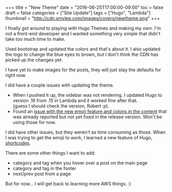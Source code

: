 +++
title = "New Theme"
date = "2016-06-25T17:00:00-09:00"
toc = false
draft = false
categories = ["Site Update"]
tags = ["Hugo", "Lambda"]
thumbnail = "http://cdn.smylee.com/images/covers/newtheme.png"
+++

I finally got around to playing with Hugo Themes and making my own. I'm not a front-end developer and I wanted something very simple that didn't take too much time to make.

Used bootstrap and updated the colors and that's about it. I also updated the logo to change the blue eyes to brown, but I don't think the CDN has picked up the changes yet.

I have yet to make images for the posts, they will just stay the defaults for right now.

I did have a couple issues with updating the theme.

* When I pushed it up, the sidebar was not rendering. I updated Hugo to version .16 from .15 in Lambda and it worked fine after that.<br>(guess I should check the version, Robert :p).
* Found an <a href="https://github.com/spf13/hugo/issues/2198" target="_blank" rel="nofollow">issue with the new emoji feature and colons in the content</a> that was already reported but not yet fixed in the release version. Won't be using those for now.

I did have other issues, but they weren't as time consuming as those. When I was trying to get the emoji to work, I learned a new feature of Hugo, <a href="https://gohugo.io/extras/shortcodes/" target="_blank" rel="nofollow">shortcodes</a>.

There are some other things I want to add:

* category and tag when you hover over a post on the main page
* category and tag in the footer
* next/prev post from a page

But for now... I will get back to learning more AWS things. :)
